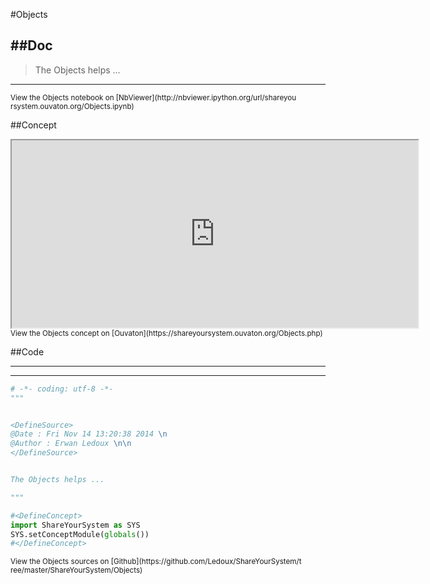 

<!--
FrozenIsBool False
-->

#Objects

##Doc
----


>
> The Objects helps ...
>
>

----

<small>
View the Objects notebook on [NbViewer](http://nbviewer.ipython.org/url/shareyou
rsystem.ouvaton.org/Objects.ipynb)
</small>




<!--
FrozenIsBool False
-->

##Concept

<iframe width="650" height="300"
src="https://shareyoursystem.ouvaton.org/Objects.php">
  Fallback text here for unsupporting browsers, of which there are scant few.
</iframe>

<small>
View the Objects concept on
[Ouvaton](https://shareyoursystem.ouvaton.org/Objects.php)
</small>




<!--
FrozenIsBool False
-->

##Code

----

<ClassDocStr>

----

```python
# -*- coding: utf-8 -*-
"""


<DefineSource>
@Date : Fri Nov 14 13:20:38 2014 \n
@Author : Erwan Ledoux \n\n
</DefineSource>


The Objects helps ...

"""

#<DefineConcept>
import ShareYourSystem as SYS
SYS.setConceptModule(globals())
#</DefineConcept>

```

<small>
View the Objects sources on [Github](https://github.com/Ledoux/ShareYourSystem/t
ree/master/ShareYourSystem/Objects)
</small>


